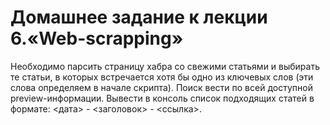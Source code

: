 # Домашнее задание к лекции 6.«Web-scrapping»

Необходимо парсить страницу хабра со свежими статьями и выбирать те статьи,
в которых встречается хотя бы одно из ключевых слов (эти слова определяем в начале скрипта).
Поиск вести по всей доступной preview-информации.
Вывести в консоль список подходящих статей в формате: <дата> - <заголовок> - <ссылка>.